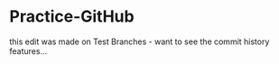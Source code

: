 # Practice-GitHub

this edit was made on Test Branches - want to see the commit history features...
